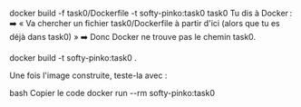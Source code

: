 docker build -f task0/Dockerfile -t softy-pinko:task0 task0
Tu dis à Docker :
➡️ « Va chercher un fichier task0/Dockerfile à partir d'ici (alors que tu es déjà dans task0) »
➡️ Donc Docker ne trouve pas le chemin task0.


docker build -t softy-pinko:task0 .

Une fois l'image construite, teste-la avec :

bash
Copier le code
docker run --rm softy-pinko:task0
